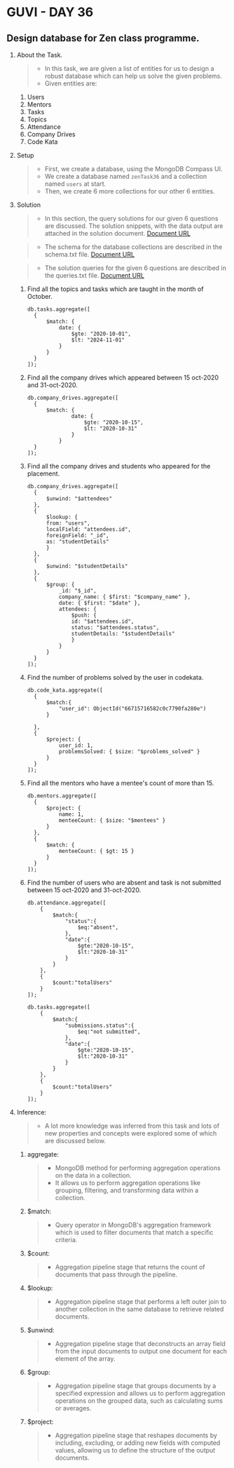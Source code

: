# GUVI - DAY 36

## Design database for Zen class programme.

1.  About the Task.

    > - In this task, we are given a list of entities for us to design a robust database which can help us solve the given problems.
    > - Given entities are:

    1. Users
    2. Mentors
    3. Tasks
    4. Topics
    5. Attendance
    6. Company Drives
    7. Code Kata

2.  Setup

    > - First, we create a database, using the MongoDB Compass UI.
    > - We create a database named `zenTask36` and a collection named `users` at start.
    > - Then, we create 6 more collections for our other 6 entities.

3.  Solution

    > - In this section, the query solutions for our given 6 questions are discussed. The solution snippets, with the data output are attached in the solution document. [Document URL](./GUVI%20Day%2036.pdf)

    > - The schema for the database collections are described in the schema.txt file. [Document URL](./schema.txt)

    > - The solution queries for the given 6 questions are described in the queries.txt file. [Document URL](./queries.txt)

    1.  Find all the topics and tasks which are taught in the month of October.

        ```
        db.tasks.aggregate([
          {
              $match: {
                  date: {
                      $gte: "2020-10-01",
                      $lt: "2024-11-01"
                  }
              }
          }
        ]);
        ```

    2.  Find all the company drives which appeared between 15 oct-2020 and 31-oct-2020.

        ```
        db.company_drives.aggregate([
          {
              $match: {
                      date: {
                          $gte: "2020-10-15",
                          $lt: "2020-10-31"
                      }
                  }
          }
        ]);
        ```

    3.  Find all the company drives and students who appeared for the placement.

        ```
        db.company_drives.aggregate([
          {
              $unwind: "$attendees"
          },
          {
              $lookup: {
              from: "users",
              localField: "attendees.id",
              foreignField: "_id",
              as: "studentDetails"
              }
          },
          {
              $unwind: "$studentDetails"
          },
          {
              $group: {
                  _id: "$_id",
                  company_name: { $first: "$company_name" },
                  date: { $first: "$date" },
                  attendees: {
                      $push: {
                      id: "$attendees.id",
                      status: "$attendees.status",
                      studentDetails: "$studentDetails"
                      }
                  }
              }
          }
        ]);
        ```

    4.  Find the number of problems solved by the user in codekata.

        ```
        db.code_kata.aggregate([
          {
              $match:{
                  "user_id": ObjectId("66715716582c0c7790fa280e")
              }

          },
          {
              $project: {
                  user_id: 1,
                  problemsSolved: { $size: "$problems_solved" }
              }
          }
        ]);
        ```

    5.  Find all the mentors who have a mentee's count of more than 15.

        ```
        db.mentors.aggregate([
          {
              $project: {
                  name: 1,
                  menteeCount: { $size: "$mentees" }
              }
          },
          {
              $match: {
                  menteeCount: { $gt: 15 }
              }
          }
        ]);
        ```

    6.  Find the number of users who are absent and task is not submitted between 15 oct-2020 and 31-oct-2020.

        ```
        db.attendance.aggregate([
            {
                $match:{
                    "status":{
                        $eq:"absent",
                    },
                    "date":{
                        $gte:"2020-10-15",
                        $lt:"2020-10-31"
                    }
                }
            },
            {
                $count:"totalUsers"
            }
        ]);

        db.tasks.aggregate([
            {
                $match:{
                    "submissions.status":{
                        $eq:"not submitted",
                    },
                    "date":{
                        $gte:"2020-10-15",
                        $lt:"2020-10-31"
                    }
                }
            },
            {
                $count:"totalUsers"
            }
        ]);
        ```

4.  Inference:

    > - A lot more knowledge was inferred from this task and lots of new properties and concepts were explored some of which are discussed below.

    1. aggregate:
       > - MongoDB method for performing aggregation operations on the data in a collection.
       > - It allows us to perform aggregation operations like grouping, filtering, and transforming data within a collection.
    2. $match:
       > - Query operator in MongoDB's aggregation framework which is used to filter documents that match a specific criteria.
    3. $count:
       > - Aggregation pipeline stage that returns the count of documents that pass through the pipeline.
    4. $lookup:
       > - Aggregation pipeline stage that performs a left outer join to another collection in the same database to retrieve related documents.
    5. $unwind:
       > - Aggregation pipeline stage that deconstructs an array field from the input documents to output one document for each element of the array.
    6. $group:
       > - Aggregation pipeline stage that groups documents by a specified expression and allows us to perform aggregation operations on the grouped data, such as calculating sums or averages.
    7. $project:
       > - Aggregation pipeline stage that reshapes documents by including, excluding, or adding new fields with computed values, allowing us to define the structure of the output documents.
